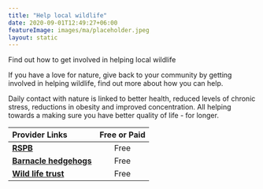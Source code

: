 ```yaml
---
title: "Help local wildlife"
date: 2020-09-01T12:49:27+06:00
featureImage: images/ma/placeholder.jpeg
layout: static
---
```


Find out how to get involved in helping local wildlife

If you have a love for nature, give back to your community by getting involved in helping wildlife, find out more about how you can help.

Daily contact with nature is linked to better health, reduced levels of chronic stress, reductions in obesity and improved concentration. All helping towards a making sure you have better quality of life - for longer.

| Provider Links      | Free or Paid  |  
| :-----------          | :--------------:      |  
| [**RSPB**](https://www.rspb.org.uk/birds-and-wildlife/natures-home-magazine/birds-and-wildlife-articles/food-chains/wildlife-habitats/) | Free | 
| [**Barnacle hedgehogs**](https://www.barnaclehedgehogs.co.uk/fostering.html) | Free | 
| [**Wild life trust**](https://www.wildlifetrusts.org/cy/actions) | Free | 
  

<br/><br/>






